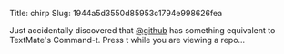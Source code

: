 Title: chirp
Slug: 1944a5d3550d85953c1794e998626fea

Just accidentally discovered that <a href="http://twitter.com/github">@github</a> has something equivalent to TextMate's Command-t. Press t while you are viewing a repo...
